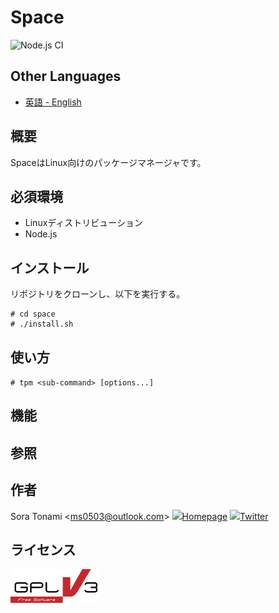 # Space

![Node.js CI](https://github.com/ms0503/space/actions/workflows/node.js.yml/badge.svg)

## Other Languages
- [英語 - English](https://github.com/ms0503/space/blob/master/README.en.md)

## 概要
SpaceはLinux向けのパッケージマネージャです。

## 必須環境
- Linuxディストリビューション
- Node.js

## インストール
リポジトリをクローンし、以下を実行する。
```
# cd space
# ./install.sh
```

## 使い方
`# tpm <sub-command> [options...]`

## 機能

## 参照

## 作者
Sora Tonami &lt;ms0503@outlook.com&gt;
<img src="https://forum.ngri.jp/res/logo.png" height="15" />[Homepage](https://www.ngri.jp/)
<img src="https://abs.twimg.com/favicons/twitter.ico" height="15" />[Twitter](https://twitter.com/ms0503_/)

## ライセンス
<a href="https://www.gnu.org/licenses/gpl-3.0.html">![png](https://github.com/ms0503/space/blob/master/resources/license-logos-by-christian-candena-cc-by.png)</a>

